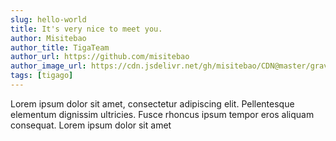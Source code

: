 ```yaml
---
slug: hello-world
title: It's very nice to meet you.
author: Misitebao
author_title: TigaTeam
author_url: https://github.com/misitebao
author_image_url: https://cdn.jsdelivr.net/gh/misitebao/CDN@master/gravatar.png
tags: [tigago]
---
```


Lorem ipsum dolor sit amet, consectetur adipiscing elit. Pellentesque elementum dignissim ultricies. Fusce rhoncus ipsum tempor eros aliquam consequat. Lorem ipsum dolor sit amet
